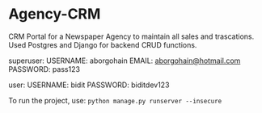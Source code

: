 # Agency-CRM
CRM Portal for a Newspaper Agency to maintain all sales and trascations. Used Postgres and Django for backend CRUD functions.


superuser:
USERNAME: aborgohain
EMAIL: aborgohain@hotmail.com
PASSWORD: pass123

user:
USERNAME: bidit
PASSWORD: biditdev123

To run the project, use: `python manage.py runserver --insecure`